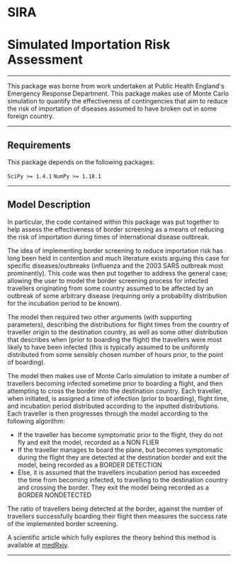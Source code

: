 # SIRA
# Simulated Importation Risk Assessment
----

This package was borne from work undertaken at Public Health England's Emergency Response Department. This package makes use of Monte Carlo simulation to quantify the effectiveness of contingencies that aim to reduce the risk of importation of diseases assumed to have broken out in some foreign country.

----

## Requirements

This package depends on the following packages:

`SciPy >= 1.4.1`
`NumPy >= 1.18.1`

----

## Model Description

In particular, the code contained within this package was put together to help assess the effectiveness of border screening as a means of reducing the risk of importation during times of international disease outbreak.

The idea of implementing border screening to reduce importation risk has long been held in contention and much literature exists arguing this case for specific diseases/outbreaks (influenza and the 2003 SARS outbreak most prominently). This code was then put together to address the general case; allowing the user to model the border screening process for infected travellers originating from some country assumed to be affected by an outbreak of some arbitrary disease (requiring only a probability distribution for the incubation period to be known).

The model then required two other arguments (with supporting parameters), describing the distributions for flight times from the country of traveller origin to the destination country, as well as some other distribution that describes when (prior to boarding the flight) the travellers were most likely to have been infected (this is typically assumed to be uniformly distributed from some sensibly chosen number of hours prior, to the point of boarding).

The model then makes use of Monte Carlo simulation to imitate a number of travellers becoming infected sometime prior to boarding a flight, and then attempting to cross the border into the destination country. Each traveller, when initiated, is assigned a time of infection (prior to boarding), flight time, and incubation period distributed according to the inputted distributions. Each traveller is then progresses through the model according to the following algorithm:

- If the traveller has become symptomatic prior to the flight, they do not fly and exit the model, recorded as a NON FLIER
- If the traveller manages to board the plane, but becomes symptomatic during the flight they are detected at the destination border and exit the model, being recorded as a BORDER DETECTION
- Else, it is assumed that the travellers incubation period has exceeded the time from becoming infected, to travelling to the destination country and crossing the border. They exit the model being recorded as a BORDER NONDETECTED

The ratio of travellers being detected at the border, against the number of travellers successfully boarding their flight then measures the success rate of the implemented border screening.

A scientific article which fully explores the theory behind this method is available at [medRxiv](https://doi.org/10.1101/2020.07.10.20150664).

----

